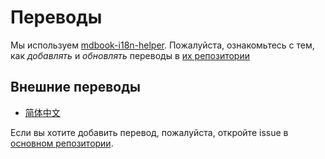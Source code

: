 # Переводы

Мы используем [mdbook-i18n-helper](https://github.com/google/mdbook-i18n-helpers).
Пожалуйста, ознакомьтесь с тем, как _добавлять_ и _обновлять_ переводы в [их репозитории](https://github.com/google/mdbook-i18n-helpers#creating-and-updating-translations)

## Внешние переводы

- [简体中文](https://fomalhauthmj.github.io/patterns/)

Если вы хотите добавить перевод, пожалуйста, откройте issue в
[основном репозитории](https://github.com/rust-unofficial/patterns).
